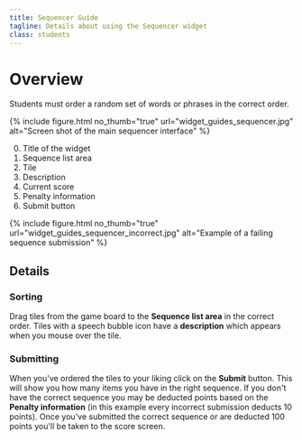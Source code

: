 ```yaml
---
title: Sequencer Guide
tagline: Details about using the Sequencer widget
class: students
---
```

# Overview

Students must order a random set of words or phrases in the correct order.

{% include figure.html
	no_thumb="true"
	url="widget_guides_sequencer.jpg"
	alt="Screen shot of the main sequencer interface"
%}

0. Title of the widget
0. Sequence list area
0. Tile
0. Description
0. Current score
0. Penalty information
0. Submit button


{% include figure.html
	no_thumb="true"
	url="widget_guides_sequencer_incorrect.jpg"
	alt="Example of a failing sequence submission"
%}

## Details

### Sorting

Drag tiles from the game board to the **Sequence list area** in the correct order. Tiles with a speech bubble icon have a **description** which appears when you mouse over the tile.

### Submitting

When you've ordered the tiles to your liking click on the **Submit** button. This will show you how many items you have in the right sequence. If you don't have the correct sequence you may be deducted points based on the **Penalty information** (in this example every incorrect submission deducts 10 points). Once you've submitted the correct sequence or are deducted 100 points you'll be taken to the score screen.

